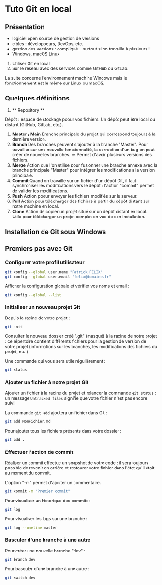 # Tuto Git en local

## Présentation

- logiciel open source de gestion de versions
- cibles : développeurs, DevOps, etc.
- gestion des versions : compliqué...
surtout si on travaille à plusieurs !
- Windows, macOS Linux
1. Utiliser Git en local
2. Sur le réseau avec des services comme GitHub ou GitLab.

La suite concerne l'environnement machine Windows mais le fonctionnement est le même sur Linux ou macOS.

## Quelques définitions

1. ** Repository **

Dépôt : espace de stockage poour vos fichiers. Un dépôt peut être local ou distant (GitHub, GitLab, etc.).
1. **Master / Main**
Branche principale du projet qui correspond toujours à la dernière version.
1. **Branch**
Des branches peuvent s'ajouter à la branche "Master".
Pour travailler sur une nouvelle fonctionnalité, la correction d'un bug on peut créer de nouvelles branches. 
=> Permet d'avoir plusieurs versions des fichiers.
1. **Merge**
Action que l'on utilise pour fusionner une branche annexe avec la branche principale "Master" pour intégrer les modifications à la version principale.
1. **Commit**
Quand on travaille sur un fichier d'un dépôt Git, il faut synchroniser les modifications vers le dépôt : l'action "commit" permet de valider les modifications.
1. **Push**
Action poour envoyer les fichiers modifiés sur le serveur.
1. **Pull**
Action pour télécharger des fichiers à partir du dépôt distant sur notre machine en local.
1. **Clone**
Action de copier un projet situé sur un dépôt distant en local.
Utile pour télécharger un projet complet en vue de son installation.


## Installation de Git sous Windows

## Premiers pas avec Git

### Configurer votre profil utilisateur

```sh
git config --global user.name "Patrick FELIX"
git config --global user.email "felix@domaine.fr"
```
Afficher la configuration globale et vérifier vos noms et email :
```sh
git config --global --list
```

### Initialiser un nouveau projet Git

Depuis la racine de votre projet :
```sh
git init
```

Consulter le nouveau dossier créé ".git" (masqué) à la racine de notre projet : ce répertoire contient différents fichiers pour la gestion de version de votre projet (informations sur les branches, les modifications des fichiers du projet, etc.)

Une commande qui vous sera utile régulièrement :

```sh
git status
```

### Ajouter un fichier à notre projet Git

Ajouter un fichier à la racine du projet et relancer la commande `git status` : un message `Untracked files` signifie que votre fichier n'est pas encore suivi.

La commande `git add` ajoutera un fichier dans Git :
```sh
git add MonFichier.md
```

Pour ajouter tous les fichiers présents dans votre dossier :

```sh
git add .
```

### Effectuer l'action de commit
Réaliser un commit effectue un snapshot de votre code : il sera toujours possible de revenir en arrière et restaurer votre fichier dans l'état qu'il était au moment du commit.

L'option "-m" permet d'ajouter un commentaire.

```sh
git commit -m "Premier commit"
```

Pour visualiser un historique des commits :
```sh
git log
```

Pour visualiser les logs sur une branche :
```sh
git log --oneline master
```

### Basculer d'une branche à une autre

Pour créer une nouvelle branche "dev" :
```sh
git branch dev
```

Pour basculer d'une branche à une autre :
```sh
git switch dev
```

